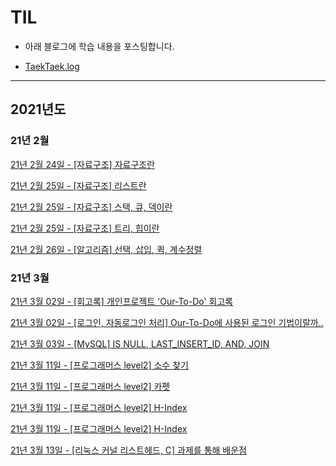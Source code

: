 # TIL

- 아래 블로그에 학습 내용을 포스팅합니다.

* [TaekTaek.log](https://velog.io/@hyotaek9812)

---

## 2021년도

### 21년 2월

[21년 2월 24일 - [자료구조] 자료구조란](https://velog.io/@hyotaek9812/%EC%9E%90%EB%A3%8C%EA%B5%AC%EC%A1%B0-%EC%9E%90%EB%A3%8C%EA%B5%AC%EC%A1%B0%EB%9E%80)

[21년 2월 25일 - [자료구조] 리스트란](https://velog.io/@hyotaek9812/%EC%9E%90%EB%A3%8C%EA%B5%AC%EC%A1%B0-%EB%A6%AC%EC%8A%A4%ED%8A%B8%EB%9E%80)

[21년 2월 25일 - [자료구조] 스택, 큐, 덱이란](https://velog.io/@hyotaek9812/%EC%9E%90%EB%A3%8C%EA%B5%AC%EC%A1%B0-%EC%8A%A4%ED%83%9D-%ED%81%90-%EB%8D%B1%EC%9D%B4%EB%9E%80)

[21년 2월 25일 - [자료구조] 트리, 힙이란](https://velog.io/@hyotaek9812/%EC%9E%90%EB%A3%8C%EA%B5%AC%EC%A1%B0-%ED%8A%B8%EB%A6%AC-%ED%9E%99%EC%9D%B4%EB%9E%80)

[21년 2월 26일 - [알고리즘] 선택, 삽입, 퀵, 계수정렬](https://velog.io/@hyotaek9812/%EC%95%8C%EA%B3%A0%EB%A6%AC%EC%A6%98-%EC%84%A0%ED%83%9D-%EC%82%BD%EC%9E%85-%ED%80%B5-%EA%B3%84%EC%88%98%EC%A0%95%EB%A0%AC)

### 21년 3월

[21년 3월 02일 - [회고록] 개인프로젝트 'Our-To-Do' 회고록](https://velog.io/@hyotaek9812/%ED%9A%8C%EA%B3%A0%EB%A1%9D-%EA%B0%9C%EC%9D%B8%ED%94%84%EB%A1%9C%EC%A0%9D%ED%8A%B8-Our-To-Do-%ED%9A%8C%EA%B3%A0%EB%A1%9D)

[21년 3월 02일 - [로그인, 자동로그인 처리] Our-To-Do에 사용된 로그인 기법이랄까..](https://velog.io/@hyotaek9812/%EB%A1%9C%EA%B7%B8%EC%9D%B8-%EC%9E%90%EB%8F%99%EB%A1%9C%EA%B7%B8%EC%9D%B8-%EC%B2%98%EB%A6%AC-Our-To-Do%EC%97%90-%EC%82%AC%EC%9A%A9%EB%90%9C-%EB%A1%9C%EA%B7%B8%EC%9D%B8-%EA%B8%B0%EB%B2%95%EC%9D%B4%EB%9E%84%EA%B9%8C)

[21년 3월 03일 - [MySQL] IS NULL, LAST_INSERT_ID, AND, JOIN](https://velog.io/@hyotaek9812/MySQL-IS-NULL-LASTINSERTID-AND-JOIN)

[21년 3월 11일 - [프로그래머스 level2] 소수 찾기](https://velog.io/@hyotaek9812/%ED%94%84%EB%A1%9C%EA%B7%B8%EB%9E%98%EB%A8%B8%EC%8A%A4-level2-%EC%86%8C%EC%88%98-%EC%B0%BE%EA%B8%B0)

[21년 3월 11일 - [프로그래머스 level2] 카펫](https://velog.io/@hyotaek9812/%ED%94%84%EB%A1%9C%EA%B7%B8%EB%9E%98%EB%A8%B8%EC%8A%A4-level2-%EC%B9%B4%ED%8E%AB)

[21년 3월 11일 - [프로그래머스 level2] H-Index](https://velog.io/@hyotaek9812/%ED%94%84%EB%A1%9C%EA%B7%B8%EB%9E%98%EB%A8%B8%EC%8A%A4-level2-H-index)

[21년 3월 11일 - [프로그래머스 level2] H-Index](https://velog.io/@hyotaek9812/%ED%94%84%EB%A1%9C%EA%B7%B8%EB%9E%98%EB%A8%B8%EC%8A%A4-level2-H-index)

[21년 3월 13일 - [리눅스 커널 리스트헤드, C] 과제를 통해 배운점](https://velog.io/@hyotaek9812/%EB%A6%AC%EB%88%85%EC%8A%A4-%EC%BB%A4%EB%84%90-%EB%A6%AC%EC%8A%A4%ED%8A%B8%ED%97%A4%EB%93%9C-C-%EC%9A%B4%EC%98%81%EC%B2%B4%EC%A0%9C-%EA%B3%BC%EC%A0%9C%EB%A5%BC-%ED%86%B5%ED%95%B4-%EB%B0%B0%EC%9A%B4%EC%A0%90)

